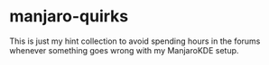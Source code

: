 # manjaro-quirks
This is just my hint collection to avoid spending hours in the forums whenever something goes wrong with my ManjaroKDE setup.
